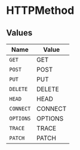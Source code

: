 # HTTPMethod


## Values

| Name      | Value     |
| --------- | --------- |
| `GET`     | GET       |
| `POST`    | POST      |
| `PUT`     | PUT       |
| `DELETE`  | DELETE    |
| `HEAD`    | HEAD      |
| `CONNECT` | CONNECT   |
| `OPTIONS` | OPTIONS   |
| `TRACE`   | TRACE     |
| `PATCH`   | PATCH     |